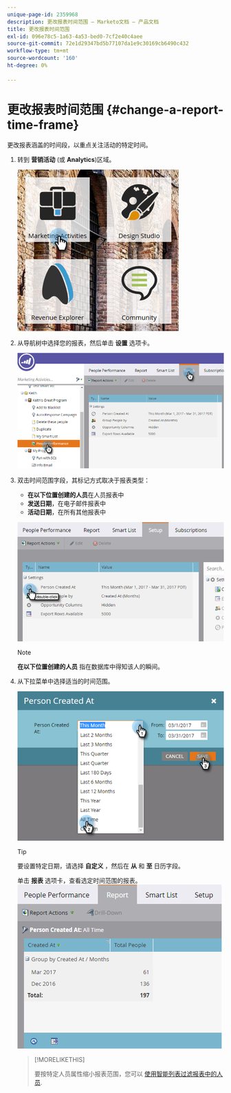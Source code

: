 ```yaml
---
unique-page-id: 2359968
description: 更改报表时间范围 — Marketo文档 — 产品文档
title: 更改报表时间范围
exl-id: 096e78c5-1a63-4a53-bed0-7cf2e40c4aee
source-git-commit: 72e1d29347bd5b77107da1e9c30169cb6490c432
workflow-type: tm+mt
source-wordcount: '160'
ht-degree: 0%

---
```


# 更改报表时间范围 {#change-a-report-time-frame}

更改报表涵盖的时间段，以重点关注活动的特定时间。

1. 转到 **营销活动** (或 **Analytics**)区域。

   ![](assets/image2017-3-27-9-3a15-3a9.png)

1. 从导航树中选择您的报表，然后单击 **设置** 选项卡。

   ![](assets/image2017-3-27-9-3a57-3a56.png)

1. 双击时间范围字段，其标记方式取决于报表类型：

   * **在以下位置创建的人员**&#x200B;在人员报表中
   * **发送日期**，在电子邮件报表中
   * **活动日期**，在所有其他报表中

   ![](assets/image2017-3-27-9-3a58-3a23.png)

   >[!NOTE]
   >
   >**在以下位置创建的人员** 指在数据库中得知该人的瞬间。

1. 从下拉菜单中选择适当的时间范围。

   ![](assets/image2017-3-27-9-3a58-3a40.png)

   >[!TIP]
   >
   >要设置特定日期，请选择 **自定义** ，然后在 **从** 和 **至** 日历字段。

   单击 **报表** 选项卡，查看选定时间范围的报表。\
   ![](assets/image2017-3-27-9-3a59-3a1.png)

   >[!MORELIKETHIS]
   >
   >要按特定人员属性缩小报表范围，您可以 [使用智能列表过滤报表中的人员](/help/marketo/product-docs/reporting/basic-reporting/editing-reports/filter-people-in-a-report-with-a-smart-list.md).
